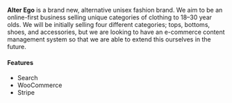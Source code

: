 **Alter Ego** is a brand new, alternative unisex fashion brand. We aim to be an online-first business selling unique categories of clothing to 18–30 year olds.
We will be initially selling four different categories; tops, bottoms, shoes, and accessories, but we are looking to have an e-commerce content management system so that we are able to extend this ourselves in the future.

#### Features
- Search
- WooCommerce
- Stripe
